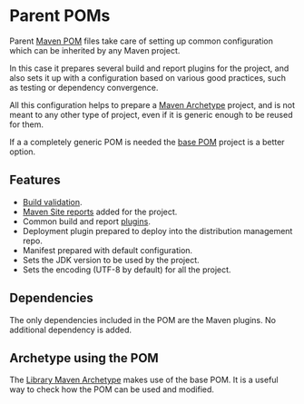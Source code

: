 # Parent POMs

Parent [Maven POM][maven-pom-intro] files take care of setting up common configuration which can be inherited by any Maven project.

In this case it prepares several build and report plugins for the project, and also sets it up with a configuration based on various good practices, such as testing or dependency convergence.

All this configuration helps to prepare a [Maven Archetype][maven-archetype] project, and is not meant to any other type of project, even if it is generic enough to be reused for them.

If a a completely generic POM is needed the [base POM][base-pom] project is a better option.

## Features

- [Build validation][build-validation].
- [Maven Site reports][site-reports] added for the project.
- Common build and report [plugins][plugins-list].
- Deployment plugin prepared to deploy into the distribution management repo.
- Manifest prepared with default configuration.
- Sets the JDK version to be used by the project.
- Sets the encoding (UTF-8 by default) for all the project.

## Dependencies

The only dependencies included in the POM are the Maven plugins. No additional dependency is added.

## Archetype using the POM

The [Library Maven Archetype][library-archetype] makes use of the base POM. It is a useful way to check how the POM can be used and modified.

[maven-pom-intro]: https://maven.apache.org/guides/introduction/introduction-to-the-pom.html#Project_Inheritance
[maven-archetype]: https://maven.apache.org/guides/introduction/introduction-to-archetypes.html

[library-archetype]: https://github.com/Bernardo-MG/library-maven-archetype

[build-validation]: ./build_validation.html
[site-reports]: ./site_reports.html
[plugins-list]: ./plugins_list.html

[base-pom]: https://github.com/Bernardo-MG/base-pom
